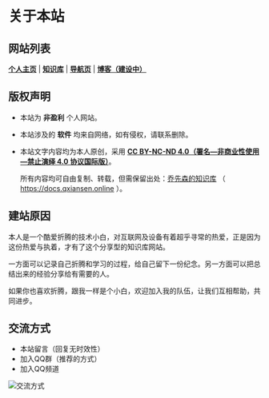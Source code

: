 # 关于本站

## 网站列表

**[个人主页]( https://www.qxiansen.online)** | **[知识库]( https://docs.qxiansen.online)** | **[导航页]( https://nav.qxiansen.online)** | **[博客（建设中）]( https://blog.qxiansen.online)**

## 版权声明

- 本站为 **非盈利** 个人网站。

- 本站涉及的 **软件** 均来自网络，如有侵权，请联系删除。

- 本站文字内容均为本人原创，采用 **[CC BY-NC-ND 4.0（署名—非商业性使用—禁止演绎 4.0 协议国际版）](https://creativecommons.org/licenses/by-nc-nd/4.0/deed.zh-hans)**。
  
  所有内容均可自由复制、转载，但需保留出处：[乔先森的知识库](https://docs.qxiansen.online) （ https://docs.qxiansen.online ）。

## 建站原因

本人是一个酷爱折腾的技术小白，对互联网及设备有着超乎寻常的热爱，正是因为这份热爱与执着，才有了这个分享型的知识库网站。

一方面可以记录自己折腾和学习的过程，给自己留下一份纪念。另一方面可以把总结出来的经验分享给有需要的人。

如果你也喜欢折腾，跟我一样是个小白，欢迎加入我的队伍，让我们互相帮助，共同进步。

##  交流方式

- 本站留言（回复无时效性）
- 加入QQ群（推荐的方式）
- 加入QQ频道

![交流方式](https://image.qxiansen.online/d/%E5%A4%A9%E7%BF%BC%E4%BA%91%E7%9B%98/images/docs/connect.jpg?sign=CpcjyKh1maH-Bq46U3SqgIf79as7jpXZy9NlnSM4_10=:0)
